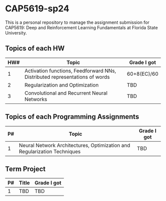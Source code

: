 # CAP5619-sp24

This is a personal repository to manage the assignment submission for CAP5619: Deep and Reinforcement Learning Fundamentals at Florida State University.

## Topics of each HW

|HW#|Topic|Grade I got|
|----|----|----|
|1|Activation functions, Feedforward NNs, Distributed representations of words|60+8(EC)/60|
|2|Regularization and Optimization|TBD|
|3|Convolutional and Recurrent Neural Networks|TBD|


## Topics of each Programming Assignments

|P#|Topic|Grade I got|
|----|----|----|
|1|Neural Network Architectures, Optimization and Regularization Techniques|TBD|

## Term Project

|P#|Title|Grade I got|
|----|----|----|
|1|TBD|TBD|
